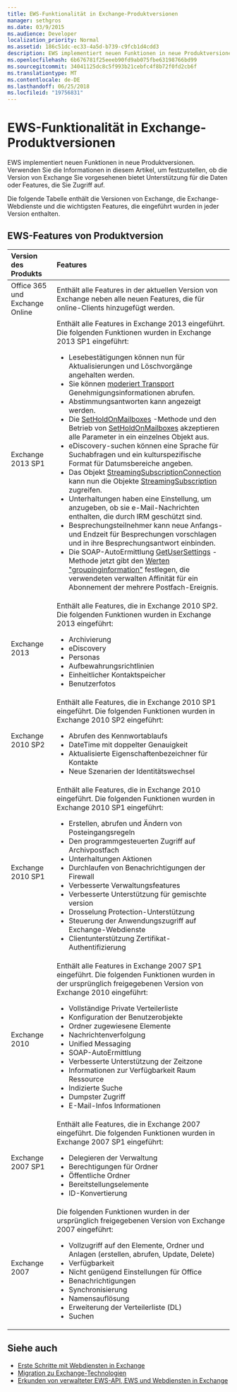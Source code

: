 ```yaml
---
title: EWS-Funktionalität in Exchange-Produktversionen
manager: sethgros
ms.date: 03/9/2015
ms.audience: Developer
localization_priority: Normal
ms.assetid: 186c51dc-ec33-4a5d-b739-c9fcb1d4cdd3
description: EWS implementiert neuen Funktionen in neue Produktversionen. Verwenden Sie die Informationen in diesem Artikel, um festzustellen, ob die Version von Exchange Sie vorgesehenen bietet Unterstützung für die Daten oder Features, die Sie Zugriff auf.
ms.openlocfilehash: 6b676781f25eeeb90fd9ab075fbe63198766bd99
ms.sourcegitcommit: 34041125dc8c5f993b21cebfc4f8b72f0fd2cb6f
ms.translationtype: MT
ms.contentlocale: de-DE
ms.lasthandoff: 06/25/2018
ms.locfileid: "19756831"
---
```

# <a name="ews-functionality-in-exchange-product-versions"></a>EWS-Funktionalität in Exchange-Produktversionen

EWS implementiert neuen Funktionen in neue Produktversionen. Verwenden Sie die Informationen in diesem Artikel, um festzustellen, ob die Version von Exchange Sie vorgesehenen bietet Unterstützung für die Daten oder Features, die Sie Zugriff auf. 
  
Die folgende Tabelle enthält die Versionen von Exchange, die Exchange-Webdienste und die wichtigsten Features, die eingeführt wurden in jeder Version enthalten.
  
## <a name="ews-features-by-product-version"></a>EWS-Features von Produktversion

|**Version des Produkts**|**Features**|
|:-----|:-----|
|Office 365 und Exchange Online |Enthält alle Features in der aktuellen Version von Exchange neben alle neuen Features, die für online-Clients hinzugefügt werden.  |
|Exchange 2013 SP1 | Enthält alle Features in Exchange 2013 eingeführt. Die folgenden Funktionen wurden in Exchange 2013 SP1 eingeführt:<ul><li>Lesebestätigungen können nun für Aktualisierungen und Löschvorgänge angehalten werden.</li><li>Sie können [moderiert Transport](http://msdn.microsoft.com/library/43a89f71-8002-4cb0-b3c8-1c2b2597f227%28Office.15%29.aspx) Genehmigungsinformationen abrufen.</li><li>Abstimmungsantworten kann angezeigt werden.</li><li>Die [SetHoldOnMailboxes](http://msdn.microsoft.com/en-us/library/microsoft.exchange.webservices.data.exchangeservice.setholdonmailboxes%28v=exchg.80%29.aspx) -Methode und den Betrieb von [SetHoldOnMailboxes](http://msdn.microsoft.com/library/9015a0d8-3495-461b-aa79-797d23169585%28Office.15%29.aspx) akzeptieren alle Parameter in ein einzelnes Objekt aus.</li><li>eDiscovery-suchen können eine Sprache für Suchabfragen und ein kulturspezifische Format für Datumsbereiche angeben.</li><li>Das Objekt [StreamingSubscriptionConnection](http://msdn.microsoft.com/en-us/library/microsoft.exchange.webservices.data.streamingsubscriptionconnection%28v=exchg.80%29.aspx) kann nun die Objekte [StreamingSubscription](http://msdn.microsoft.com/en-us/library/microsoft.exchange.webservices.data.streamingsubscription%28v=exchg.80%29.aspx) zugreifen.</li><li>Unterhaltungen haben eine Einstellung, um anzugeben, ob sie e-Mail-Nachrichten enthalten, die durch IRM geschützt sind.</li><li>Besprechungsteilnehmer kann neue Anfangs- und Endzeit für Besprechungen vorschlagen und in ihre Besprechungsantwort einbinden.</li><li>Die SOAP-AutoErmittlung [GetUserSettings](http://msdn.microsoft.com/en-us/library/microsoft.exchange.webservices.autodiscover.autodiscoverservice.getusersettings%28v=exchg.80%29.aspx) -Methode jetzt gibt den [Werten "groupinginformation"](http://msdn.microsoft.com/EN-US/library/office/dn529149%28v=exchg.150%29.aspx) festlegen, die verwendeten verwalten Affinität für ein Abonnement der mehrere Postfach-Ereignis.</li></ul> |
|Exchange 2013  | Enthält alle Features, die in Exchange 2010 SP2. Die folgenden Funktionen wurden in Exchange 2013 eingeführt:  <ul><li>  Archivierung</li><li>eDiscovery</li><li>Personas</li><li>Aufbewahrungsrichtlinien</li><li>Einheitlicher Kontaktspeicher</li><li>Benutzerfotos</li></ul> |
|Exchange 2010 SP2  | Enthält alle Features, die in Exchange 2010 SP1 eingeführt. Die folgenden Funktionen wurden in Exchange 2010 SP2 eingeführt:  <ul><li>  Abrufen des Kennwortablaufs</li><li>DateTime mit doppelter Genauigkeit</li><li>Aktualisierte Eigenschaftenbezeichner für Kontakte</li><li>Neue Szenarien der Identitätswechsel</li></ul> |
|Exchange 2010 SP1  | Enthält alle Features, die in Exchange 2010 eingeführt. Die folgenden Funktionen wurden in Exchange 2010 SP1 eingeführt:  <ul><li>  Erstellen, abrufen und Ändern von Posteingangsregeln</li><li>Den programmgesteuerten Zugriff auf Archivpostfach</li><li>Unterhaltungen Aktionen</li><li>Durchlaufen von Benachrichtigungen der Firewall</li><li>Verbesserte Verwaltungsfeatures</li><li>Verbesserte Unterstützung für gemischte version</li><li>Drosselung Protection-Unterstützung</li><li>Steuerung der Anwendungszugriff auf Exchange-Webdienste</li><li>Clientunterstützung Zertifikat-Authentifizierung</li></ul> |
|Exchange 2010  | Enthält alle Features in Exchange 2007 SP1 eingeführt. Die folgenden Funktionen wurden in der ursprünglich freigegebenen Version von Exchange 2010 eingeführt: <ul> <li>  Vollständige Private Verteilerliste</li><li>Konfiguration der Benutzerobjekte</li><li>Ordner zugewiesene Elemente</li><li>Nachrichtenverfolgung</li><li>Unified Messaging</li><li>SOAP-AutoErmittlung  </li><li>Verbesserte Unterstützung der Zeitzone</li><li>Informationen zur Verfügbarkeit Raum Ressource</li><li>Indizierte Suche</li><li>Dumpster Zugriff</li><li>E-Mail-Infos Informationen</li></ul> |
|Exchange 2007 SP1  | Enthält alle Features, die in Exchange 2007 eingeführt. Die folgenden Funktionen wurden in Exchange 2007 SP1 eingeführt:  <ul><li>  Delegieren der Verwaltung</li><li>Berechtigungen für Ordner</li><li>Öffentliche Ordner</li><li>Bereitstellungselemente</li><li>ID-Konvertierung</li></ul> |
|Exchange 2007  | Die folgenden Funktionen wurden in der ursprünglich freigegebenen Version von Exchange 2007 eingeführt:  <ul><li>  Vollzugriff auf den Elemente, Ordner und Anlagen (erstellen, abrufen, Update, Delete)</li><li>Verfügbarkeit</li><li>Nicht genügend Einstellungen für Office</li><li>Benachrichtigungen</li><li>Synchronisierung</li><li>Namensauflösung</li><li>Erweiterung der Verteilerliste (DL)</li><li>Suchen</li></ul> |
   
## <a name="see-also"></a>Siehe auch

- [Erste Schritte mit Webdiensten in Exchange](start-using-web-services-in-exchange.md)
- [Migration zu Exchange-Technologien](../migrating-to-exchange-online-and-exchange-2013-technologies.md)
- [Erkunden von verwalteter EWS-API, EWS und Webdiensten in Exchange](explore-the-ews-managed-api-ews-and-web-services-in-exchange.md)  
    

